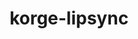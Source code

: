 ---
layout: module
title: korge-lipsync
link: https://github.com/korlibs/korge-lipsync/tree/main/korge-lipsync
---